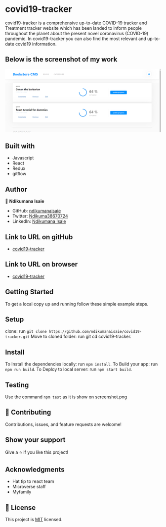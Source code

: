 # covid19-tracker
covid19-tracker is a comprehensive up-to-date COVID-19 tracker and Treatment tracker website which has been landed to inform people throughout the planet about the present novel coronavirus (COVID-19) pandemic. In covid19-tracker you can also find the most relevant and up-to-date covid19 information. 

## Below is the screenshot of my work
![covid19-tracker](https://github.com/ndikumanaisaie/covid19-tracker/blob/setup/src/assets/images/shot.png)

## Built with
- Javascript
- React
- Redux
- gitflow

## Author

👤 **Ndikumana Isaie**

- GitHub: [ndikumanaisaie](https://github.com/ndikumanaisaie)
- Twitter: [Ndikuma38670724](https://twitter.com/Ndikuma38670724)
- LinkedIn: [Ndikumana Isaie](https://www.linkedin.com/in/ndikumanaisaie/)

## Link to URL on gitHub
- [covid19-tracker](https://github.com/ndikumanaisaie/covid19-tracker.git)
## Link to URL on browser
- [covid19-tracker](https://isaiecovid19tracker.netlify.app/)

## Getting Started

To get a local copy up and running follow these simple example steps.

## Setup
clone: run `git clone https://github.com/ndikumanaisaie/covid19-tracker.git`
Move to cloned folder: run git cd covid19-tracker.

## Install

To Install the dependencies locally: run `npm install`.
To Build your app: run `npm run build`.
To Deploy to local server: run `npm start build`.

## Testing

Use the command `npm test` as it is show on screenshot.png

## 🤝 Contributing

Contributions, issues, and feature requests are welcome!

## Show your support

Give a ⭐️ if you like this project!

## Acknowledgments

- Hat tip to react team
- Microverse staff
- Myfamily

## 📝 License

This project is [MIT](./MIT.md) licensed.
